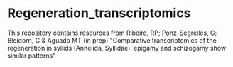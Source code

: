 # Regeneration_transcriptomics
This repository contains resources from Ribeiro, RP; Ponz-Segrelles, G; Bleidorn, C &amp; Aguado MT (in prep) "Comparative transcriptomics of the regeneration in syllids (Annelida, Syllidae): epigamy and schizogamy show similar patterns"
